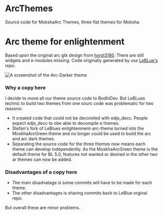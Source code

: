 # ArcThemes
Source code for MokshaArc Themes, three flat themes for Moksha

# Arc theme for enlightenment
Based upon the original arc gtk design from [horst3180](https://github.com/horst3180/arc-theme). There are still widgets and e-modules missing. Code originally generated by use [LeBLue's](https://github.com/LeBlue/enlightenment-arc-theme/blob/master/README.md) repo.

![A screenshot of the Arc-Darker theme](https://github.com/LeBlue/enlightenment-arc-theme/blob/master/screenshots/shot.png)

### Why a copy here

I decide to move all our theme source code to BodhiDev. But LeBLues technic to build two themes from one sourc code was problematic for two reasons: 

 * It created code that could not be decomiled with edje_decc. People expect edje_decc to obe able to decompile e themes.
 * Štefan's fork of LeBlues enlightenment-arc-theme turned into the MoskhaArcGreen theme and no longer could be used to build the arc and arc dark themes.
 * Separating the source code for the three themes now means each theme can develop independently. As the MoskhaArcGreen theme is the default theme for BL 5.0, features not wanted or desired in the other two ar themes can now be added. 

### Disadvantages of a copy here

 * The main disadvatage is some commits will have to be made for each theme.
 * The other disadvantages is sharing commits back to LeBlue orginal repo.
 
But overall these are minor problems.
